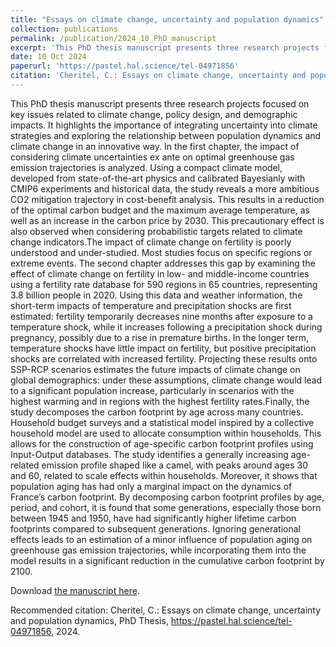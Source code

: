 ```yaml
---
title: "Essays on climate change, uncertainty and population dynamics"
collection: publications
permalink: /publication/2024_10_PhD_manuscript
excerpt: 'This PhD thesis manuscript presents three research projects focused on key issues related to climate change, policy design, and demographic impacts. It highlights the importance of integrating uncertainty into climate strategies and exploring the relationship between population dynamics and climate change in an innovative way.'
date: 10 Oct 2024
paperurl: 'https://pastel.hal.science/tel-04971856'
citation: 'Cheritel, C.: Essays on climate change, uncertainty and population dynamics, PhD Thesis, https://pastel.hal.science/tel-04971856, 2024.'
---
```

This PhD thesis manuscript presents three research projects focused on key issues related to climate change, policy design, and demographic impacts. It highlights the importance of integrating uncertainty into climate strategies and exploring the relationship between population dynamics and climate change in an innovative way. In the first chapter, the impact of considering climate uncertainties ex ante on optimal greenhouse gas emission trajectories is analyzed. Using a compact climate model, developed from state-of-the-art physics and calibrated Bayesianly with CMIP6 experiments and historical data, the study reveals a more ambitious CO2 mitigation trajectory in cost-benefit analysis. This results in a reduction of the optimal carbon budget and the maximum average temperature, as well as an increase in the carbon price by 2030. This precautionary effect is also observed when considering probabilistic targets related to climate change indicators.The impact of climate change on fertility is poorly understood and under-studied. Most studies focus on specific regions or extreme events. The second chapter addresses this gap by examining the effect of climate change on fertility in low- and middle-income countries using a fertility rate database for 590 regions in 65 countries, representing 3.8 billion people in 2020. Using this data and weather information, the short-term impacts of temperature and precipitation shocks are first estimated: fertility temporarily decreases nine months after exposure to a temperature shock, while it increases following a precipitation shock during pregnancy, possibly due to a rise in premature births. In the longer term, temperature shocks have little impact on fertility, but positive precipitation shocks are correlated with increased fertility. Projecting these results onto SSP-RCP scenarios estimates the future impacts of climate change on global demographics: under these assumptions, climate change would lead to a significant population increase, particularly in scenarios with the highest warming and in regions with the highest fertility rates.Finally, the study decomposes the carbon footprint by age across many countries. Household budget surveys and a statistical model inspired by a collective household model are used to allocate consumption within households. This allows for the construction of age-specific carbon footprint profiles using Input-Output databases. The study identifies a generally increasing age-related emission profile shaped like a camel, with peaks around ages 30 and 60, related to scale effects within households. Moreover, it shows that population aging has had only a marginal impact on the dynamics of France’s carbon footprint. By decomposing carbon footprint profiles by age, period, and cohort, it is found that some generations, especially those born between 1945 and 1950, have had significantly higher lifetime carbon footprints compared to subsequent generations. Ignoring generational effects leads to an estimation of a minor influence of population aging on greenhouse gas emission trajectories, while incorporating them into the model results in a significant reduction in the cumulative carbon footprint by 2100. 

Download [the manuscript here](https://pastel.hal.science/tel-0497185).

Recommended citation: Cheritel, C.:  Essays on climate change, uncertainty and population dynamics, PhD Thesis, https://pastel.hal.science/tel-04971856, 2024.
